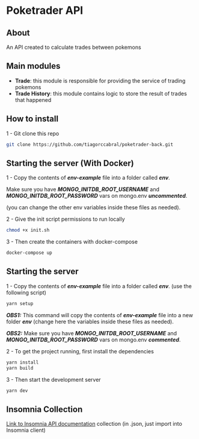 # Poketrader API

## About

An API created to calculate trades between pokemons

## Main modules

- **Trade**: this module is responsible for providing the service of trading pokemons
- **Trade History**: this module contains logic to store the result of trades that happened

## How to install

1 - Git clone this repo

```bash
git clone https://github.com/tiagorccabral/poketrader-back.git
```

## Starting the server (With Docker)

1 - Copy the contents of ***env-example*** file into a folder called ***env***.

Make sure you have ***MONGO_INITDB_ROOT_USERNAME*** and ***MONGO_INITDB_ROOT_PASSWORD*** vars on mongo.env ***uncommented***. 

(you can change the other env variables inside these files as needed).

2 - Give the init script permissions to run locally
```bash
chmod +x init.sh
```

3 - Then create the containers with docker-compose
```bash
docker-compose up
```


## Starting the server

1 - Copy the contents of ***env-example*** file into a folder called ***env***.
(use the following script)
```bash
yarn setup
```

***OBS1:*** This command will copy the contents of ***env-example*** file into a new folder ***env*** (change here the variables inside these files as needed).

***OBS2:*** Make sure you have ***MONGO_INITDB_ROOT_USERNAME*** and ***MONGO_INITDB_ROOT_PASSWORD*** vars on mongo.env ***commented***.

2 - To get the project running, first install the dependencies
```bash
yarn install
yarn build
```

3 - Then start the development server
```bash
yarn dev
```

## Insomnia Collection

[Link to Insomnia API documentation](extras/poketraderInsomniaAPI.json)  collection (in .json, just import into Insomnia client)